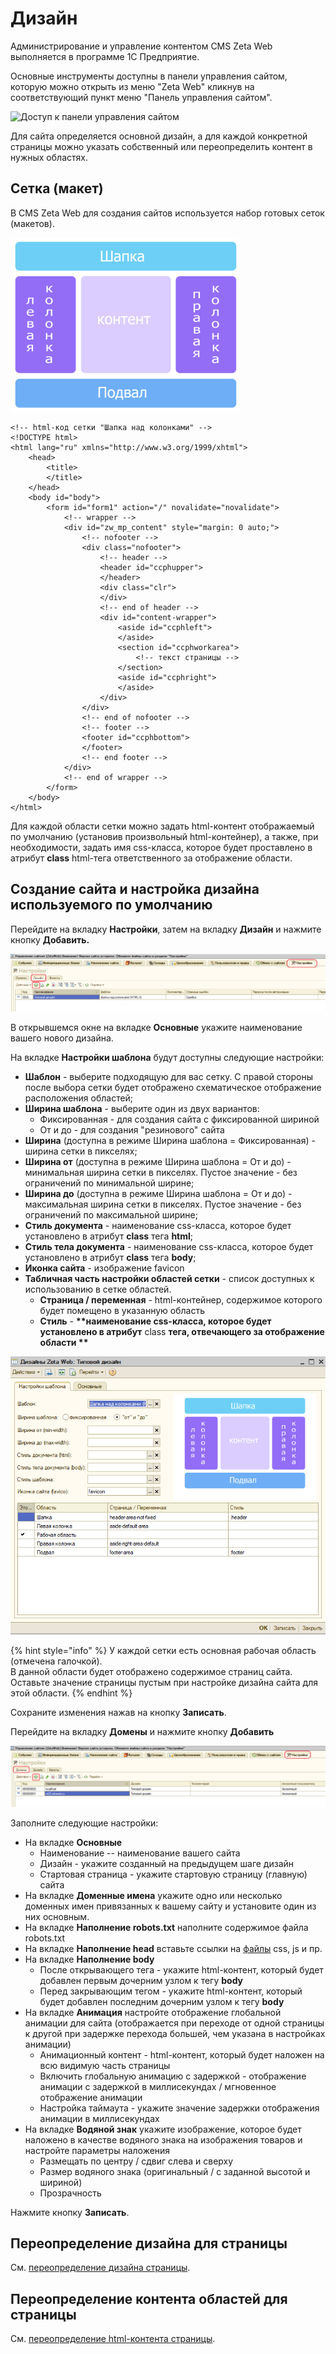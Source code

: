# Дизайн

Администрирование и управление контентом CMS Zeta Web выполняется в программе 1С Предприятие.

Основные инструменты доступны в панели управления сайтом, которую можно открыть из меню "Zeta Web" кликнув на соответствующий пункт меню "Панель управления сайтом".

![&#x414;&#x43E;&#x441;&#x442;&#x443;&#x43F; &#x43A; &#x43F;&#x430;&#x43D;&#x435;&#x43B;&#x438; &#x443;&#x43F;&#x440;&#x430;&#x432;&#x43B;&#x435;&#x43D;&#x438;&#x44F; &#x441;&#x430;&#x439;&#x442;&#x43E;&#x43C;](https://blobscdn.gitbook.com/v0/b/gitbook-28427.appspot.com/o/assets%2F-LDkZZ4KLHlNn6g8TQlV%2F-LmsKnlq3dFDWk3_UdGL%2F-LmsNnlLyEZFBmUYXYPl%2Fimage.png?alt=media&token=7efaa836-0a9f-4950-8382-bf7ec6c358d1)

Для сайта определяется основной дизайн, а для каждой конкретной страницы можно указать собственный или переопределить контент в нужных областях.

## Сетка \(макет\)

В CMS Zeta Web для создания сайтов используется набор готовых сеток \(макетов\).

![&#x41F;&#x440;&#x438;&#x43C;&#x435;&#x440; &#x441;&#x435;&#x442;&#x43A;&#x438; &quot;&#x428;&#x430;&#x43F;&#x43A;&#x430; &#x43D;&#x430;&#x434; &#x43A;&#x43E;&#x43B;&#x43E;&#x43D;&#x43A;&#x430;&#x43C;&#x438;&quot;](../../.gitbook/assets/image%20%2860%29.png)

```markup
<!-- html-код сетки "Шапка над колонками" -->
<!DOCTYPE html>
<html lang="ru" xmlns="http://www.w3.org/1999/xhtml">
    <head>
        <title>
        </title>
    </head>
    <body id="body">
        <form id="form1" action="/" novalidate="novalidate">
            <!-- wrapper -->
            <div id="zw_mp_content" style="margin: 0 auto;">
                <!-- nofooter -->
                <div class="nofooter">
                    <!-- header -->
                    <header id="ccphupper">
                    </header>
                    <div class="clr">
                    </div>
                    <!-- end of header -->
                    <div id="content-wrapper">
                        <aside id="ccphleft">
                        </aside>
                        <section id="ccphworkarea"> 
                            <!-- текст страницы -->
                        </section>
                        <aside id="ccphright">
                        </aside>
                    </div>
                </div>
                <!-- end of nofooter -->
                <!-- footer -->
                <footer id="ccphbottom">
                </footer>
                <!-- end footer -->
            </div>
            <!-- end of wrapper -->
        </form>
    </body>
</html>
```

Для каждой области сетки можно задать html-контент отображаемый по умолчанию \(установив произвольный html-контейнер\), а также, при необходимости, задать имя css-класса, которое будет проставлено в атрибут **class** html-тега ответственного за отображение области.

## Создание сайта и настройка дизайна используемого по умолчанию

Перейдите на вкладку **Настройки**, затем на вкладку **Дизайн** и нажмите кнопку **Добавить.**

![](../../.gitbook/assets/image%20%28455%29.png)

В открывшемся окне на вкладке **Основные** укажите наименование вашего нового дизайна.

На вкладке **Настройки шаблона** будут доступны следующие настройки:

* **Шаблон** - выберите подходящую для вас сетку.  С правой стороны после выбора сетки будет отображено схематическое отображение расположения областей;
* **Ширина шаблона** - выберите один из двух вариантов: 
  * Фиксированная - для создания сайта с фиксированной шириной
  * От и до - для создания "резинового" сайта
* **Ширина** \(доступна в режиме Ширина шаблона = Фиксированная\) - ширина сетки в пикселях;
* **Ширина от** \(доступна в режиме Ширина шаблона = От и до\) -  минимальная ширина сетки в пикселях.  Пустое значение - без ограничений по минимальной ширине;
* **Ширина до** \(доступна в режиме Ширина шаблона = От и до\)  - максимальная ширина сетки в пикселях.  Пустое значение - без ограничений по максимальной ширине;
* **Стиль документа** - наименование css-класса, которое будет установлено в атрибут **class** тега **html**;
* **Стиль тела документа** - наименование css-класса, которое будет установлено в атрибут **class** тега **body**;
* **Иконка сайта** - изображение favicon 
* **Табличная часть настройки областей сетки**  - список доступных к использованию в сетке областей.
  * **Страница / переменная** - html-контейнер, содержимое которого будет помещено в указанную область
  * **Стиль** - **\*\*наименование css-класса, которое будет установлено в атрибут** class **тега, отвечающего за отображение области \*\***

![](../../.gitbook/assets/image%20%2871%29.png)

{% hint style="info" %}
У каждой сетки есть основная рабочая область \(отмечена галочкой\).  
В данной области будет отображено содержимое страниц сайта.  
Оставьте значение страницы пустым при настройке дизайна сайта для этой области.
{% endhint %}

Сохраните изменения нажав на кнопку **Записать**.

Перейдите на вкладку **Домены** и нажмите кнопку **Добавить**

![](../../.gitbook/assets/image%20%28222%29.png)

Заполните следующие настройки:

* На вкладке **Основные**
  * Наименование -- наименование вашего сайта
  * Дизайн - укажите созданный на предыдущем шаге дизайн
  * Стартовая страница - укажите стартовую страницу \(главную\) сайта
* На вкладке **Доменные имена** укажите одно или несколько доменных имен привязанных к вашему сайту и установите один из них основным.
* На вкладке **Наполнение robots.txt** наполните содержимое файла robots.txt
* На вкладке **Наполнение head** вставьте ссылки на [файлы](https://help-zetaweb.zetasoft.ru/seo-i-upravlenie-kontentom/izobrazheniya-i-faily#razmeshenie-faila-na-stranice) css, js и пр.
* На вкладке **Наполнение body** 
  * После открывающего тега - укажите html-контент, который будет добавлен первым дочерним узлом к тегу **body**
  * Перед закрывающим тегом - укажите html-контент, который будет добавлен последним дочерним узлом к тегу **body**
* На вкладке **Анимация** настройте отображение глобальной анимации для сайта \(отображается при переходе от одной страницы к другой при задержке перехода большей, чем указана в настройках анимации\)
  * Анимационный контент - html-контент, который будет наложен на всю видимую часть страницы
  * Включить глобальную анимацию с задержкой - отображение анимации с задержкой в миллисекундах / мгновенное отображение анимации
  * Настройка таймаута - укажите значение задержки отображения анимации в миллисекундах
* На вкладке **Водяной знак** укажите изображение, которое будет наложено в качестве водяного знака на изображения товаров и настройте параметры наложения
  * Размещать по центру / сдвиг слева и сверху
  * Размер водяного знака \(оригинальный / с заданной высотой и шириной\)
  * Прозрачность

Нажмите кнопку **Записать**.

## Переопределение дизайна для страницы

См. [переопределение дизайна страницы](https://help-zetaweb.zetasoft.ru/seo-i-upravlenie-kontentom/stranicy-i-peremennye#pereopredelenie-dizaina-dlya-konkretnoi-stranicy).

## Переопределение контента областей для страницы

См. [переопределение html-контента страницы](https://help-zetaweb.zetasoft.ru/seo-i-upravlenie-kontentom/stranicy-i-peremennye#pereopredelenie-soderzhimogo-oblasti-dizaina-dlya-konkretnoi-stranicy).

